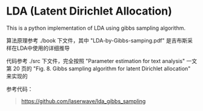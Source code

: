 # LDA (Latent Dirichlet Allocation)

This is a python implementation of LDA using gibbs sampling algorithm.

算法原理参考 ./book 下文件，其中 "LDA-by-Gibbs-samping.pdf" 是吉布斯采样在LDA中使用的详细推导

代码参考 ./src 下文件，完全按照 "Parameter estimation for text analysis"  一文第 20 页的 "Fig. 8. Gibbs sampling algorithm for latent Dirichlet allocation" 来实现的



参考代码：

> https://github.com/laserwave/lda_gibbs_sampling